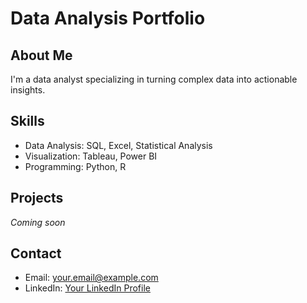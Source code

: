 # Data Analysis Portfolio

## About Me
I'm a data analyst specializing in turning complex data into actionable insights.

## Skills
- Data Analysis: SQL, Excel, Statistical Analysis
- Visualization: Tableau, Power BI
- Programming: Python, R

## Projects
*Coming soon*

## Contact
- Email: your.email@example.com
- LinkedIn: [Your LinkedIn Profile](https://linkedin.com/in/yourprofile)
```

